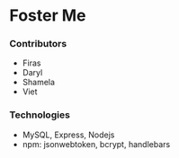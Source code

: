 # Foster Me

### Contributors
* Firas
* Daryl
* Shamela
* Viet

### Technologies
* MySQL, Express, Nodejs
* npm: jsonwebtoken, bcrypt, handlebars
